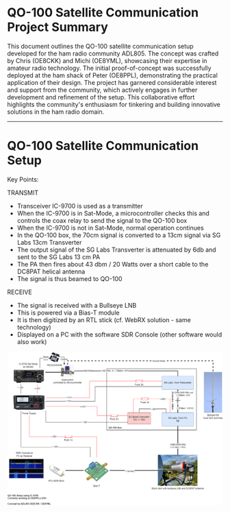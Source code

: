 
# QO-100 Satellite Communication Project Summary

This document outlines the QO-100 satellite communication setup developed for the ham radio community ADL805. The concept was crafted by Chris (OE8CKK) and Michi (OE8YML), showcasing their expertise in amateur radio technology. The initial proof-of-concept was successfully deployed at the ham shack of Peter (OE8PPL), demonstrating the practical application of their design. The project has garnered considerable interest and support from the community, which actively engages in further development and refinement of the setup. This collaborative effort highlights the community's enthusiasm for tinkering and building innovative solutions in the ham radio domain.

---

# QO-100 Satellite Communication Setup


Key Points:

TRANSMIT
* Transceiver IC-9700 is used as a transmitter
* When the IC-9700 is in Sat-Mode, a microcontroller checks this and controls the coax relay to send the signal to the QO-100 box
* When the IC-9700 is not in Sat-Mode, normal operation continues
* In the QO-100 box, the 70cm signal is converted to a 13cm signal via SG Labs 13cm Transverter
* The output signal of the SG Labs Transverter is attenuated by 6db and sent to the SG Labs 13 cm PA
* The PA then fires about 43 dbm / 20 Watts over a short cable to the DC8PAT helical antenna
* The signal is thus beamed to QO-100

RECEIVE
* The signal is received with a Bullseye LNB
* This is powered via a Bias-T module
* It is then digitized by an RTL stick (cf. WebRX solution - same technology)
* Displayed on a PC with the software SDR Console (other software would also work)

![Concept for IC-9700](/drawings/qo100V1_200124.drawio.png)